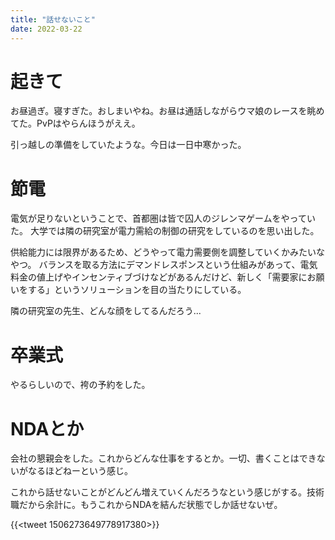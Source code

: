 ```yaml
---
title: "話せないこと"
date: 2022-03-22
---
```


# 起きて
お昼過ぎ。寝すぎた。おしまいやね。お昼は通話しながらウマ娘のレースを眺めてた。PvPはやらんほうがええ。

引っ越しの準備をしていたような。今日は一日中寒かった。

# 節電
電気が足りないということで、首都圏は皆で囚人のジレンマゲームをやっていた。
大学では隣の研究室が電力需給の制御の研究をしているのを思い出した。

供給能力には限界があるため、どうやって電力需要側を調整していくかみたいなやつ。
バランスを取る方法にデマンドレスポンスという仕組みがあって、電気料金の値上げやインセンティブづけなどがあるんだけど、新しく「需要家にお願いをする」というソリューションを目の当たりにしている。

隣の研究室の先生、どんな顔をしてるんだろう...

# 卒業式
やるらしいので、袴の予約をした。


# NDAとか
会社の懇親会をした。これからどんな仕事をするとか。一切、書くことはできないがなるほどねーという感じ。

これから話せないことがどんどん増えていくんだろうなという感じがする。技術職だから余計に。もうこれからNDAを結んだ状態でしか話せないぜ。

{{<tweet 1506273649778917380>}}